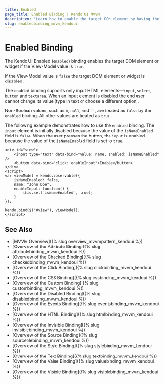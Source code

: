 ```yaml
---
title: Enabled
page_title: Enabled Binding | Kendo UI MVVM
description: "Learn how to enable the target DOM element by having the View-Model value return true values in Kendo UI MVVM."
slug: enabledbinding_mvvm_kendoui
---
```


# Enabled Binding

The Kendo UI Enabled (`enabled`) binding enables the target DOM element or widget if the View-Model value is `true`.

If the View-Model value is `false` the target DOM element or widget is disabled.

The `enabled` binding supports only input HTML elements&mdash;`input`, `select`, `button` and `textarea`. When an input element is disabled the end user cannot change its value (type in text or choose a different option).

Non-Boolean values, such as `0`, `null`, and `""`, are treated as `false` by the `enabled` binding. All other values are treated as `true`.

The following example demonstrates how to use the `enabled` binding. The `input` element is initially disabled because the value of the `isNameEnabled` field is `false`. When the user presses the button, the `input` is enabled because the value of the `isNameEnabled` field is set to `true`.

    <div id="view">
        <input type="text" data-bind="value: name, enabled: isNameEnabled" />
        <button data-bind="click: enableInput">Enable</button>
    </div>
    <script>
    var viewModel = kendo.observable({
        isNameEnabled: false,
        name: "John Doe",
        enableInput: function() {
            this.set("isNameEnabled", true);
        }
    });

    kendo.bind($("#view"), viewModel);
    </script>

## See Also

* [MVVM Overview]({% slug overview_mvvmpattern_kendoui %})
* [Overview of the Attribute Binding]({% slug attributebinding_mvvm_kendoui %})
* [Overview of the Checked Binding]({% slug checkedbinding_mvvm_kendoui %})
* [Overview of the Click Binding]({% slug clickbinding_mvvm_kendoui %})
* [Overview of the CSS Binding]({% slug cssbinding_mvvm_kendoui %})
* [Overview of the Custom Binding]({% slug custombinding_mvvm_kendoui %})
* [Overview of the Disabled Binding]({% slug disabledbinding_mvvm_kendoui %})
* [Overview of the Events Binding]({% slug eventsbinding_mvvm_kendoui %})
* [Overview of the HTML Binding]({% slug htmlbinding_mvvm_kendoui %})
* [Overview of the Invisible Binding]({% slug invisiblebinding_mvvm_kendoui %})
* [Overview of the Source Binding]({% slug sourceblebinding_mvvm_kendoui %})
* [Overview of the Style Binding]({% slug stylebinding_mvvm_kendoui %})
* [Overview of the Text Binding]({% slug textbinding_mvvm_kendoui %})
* [Overview of the Value Binding]({% slug valuebinding_mvvm_kendoui %})
* [Overview of the Visible Binding]({% slug visiblebinding_mvvm_kendoui %})
